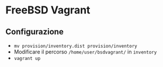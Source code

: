 # FreeBSD Vagrant

## Configurazione

* `mv provision/inventory.dist provision/inventory`
* Modificare il percorso `/home/user/bsdvagrant/` in `inventory`
* `vagrant up`